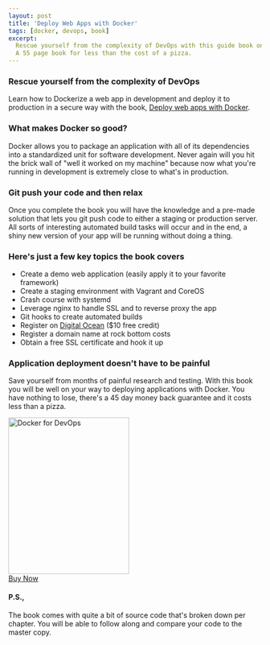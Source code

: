 ```yaml
---
layout: post
title: 'Deploy Web Apps with Docker'
tags: [docker, devops, book]
excerpt:
  Rescue yourself from the complexity of DevOps with this guide book on Docker.
  A 55 page book for less than the cost of a pizza.
---
```


### Rescue yourself from the complexity of DevOps

Learn how to Dockerize a web app in development and deploy it to production
in a secure way with the book,
[Deploy web apps with Docker](https://leanpub.com/deploy-web-apps-with-docker).

### What makes Docker so good?

Docker allows you to package an application with all of its dependencies into a
standardized unit for software development. Never again will you hit the brick
wall of "well it worked on my machine" because now what you're running in
development is extremely close to what's in production.

### Git push your code and then relax

Once you complete the book you will have the knowledge and a pre-made solution
that lets you git push code to either a staging or production server. All sorts
of interesting automated build tasks will occur and in the end, a shiny new
version of your app will be running without doing a thing.

### Here's just a few key topics the book covers

- Create a demo web application (easily apply it to your favorite framework)
- Create a staging environment with Vagrant and CoreOS
- Crash course with systemd
- Leverage nginx to handle SSL and to reverse proxy the app
- Git hooks to create automated builds
- Register on [Digital Ocean](https://www.digitalocean.com/?refcode=0a14c0d916b3) ($10 free credit)
- Register a domain name at rock bottom costs
- Obtain a free SSL certificate and hook it up

### Application deployment doesn't have to be painful

Save yourself from months of painful research and testing. With this book you
will be well on your way to deploying applications with Docker. You have nothing
to lose, there's a 45 day money back guarantee and it costs less than a pizza.

<a href="https://leanpub.com/deploy-web-apps-with-docker">
  <img class="center" src="https://s3.amazonaws.com/titlepages.leanpub.com/deploy-web-apps-with-docker/medium" width="240" height="311" alt="Docker for DevOps" />
</a>

<div class="center">
  <a class="btn orange margin-bottom-md" href="https://leanpub.com/deploy-web-apps-with-docker">Buy Now</a>
</div>

#### P.S.,

The book comes with quite a bit of source code that's broken down per chapter.
You will be able to follow along and compare your code to the master copy.
